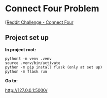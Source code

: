 # Connect Four Problem

[[Reddit Challenge - Connect Four](https://www.reddit.com/r/dailyprogrammer/comments/3fva66/20150805_challenge_226_intermediate_connect_four/)

## Project set up

**In project root:**
```
python3 -m venv .venv
source .venv/bin/activate
python -m pip install flask (only at set up)
python -m flask run
```

**Go to:**

http://127.0.0.1:5000/
